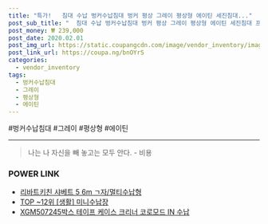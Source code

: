 ```yaml
--- 
title: "특가!   침대 수납 벙커수납침대 벙커 평상 그레이 평상형 에이틴 세진침대..." 
post_sub_title: "  침대 수납 벙커수납침대 벙커 평상 그레이 평상형 에이틴 세진침대 프레임만" 
post_money: ₩ 239,000 
post_date: 2020.02.01 
post_img_url: https://static.coupangcdn.com/image/vendor_inventory/images/2019/07/17/14/1/6bb2f074-70fa-4005-b631-14af8d44fa14.jpg 
post_link_url: https://coupa.ng/bnOYrS 
categories: 
  - vendor_inventory 
tags: 
  - 벙커수납침대 
  - 그레이 
  - 평상형 
  - 에이틴 
--- 
```

  #벙커수납침대 #그레이 #평상형 #에이틴 
<hr> 

> 나는 나 자신을 빼 놓고는 모두 안다. - 비용 


### POWER LINK

* <a href="https://blog.naver.com/fasyy4321/221785869360" target="_blank">리바트키친 샤베트 5 6m ㄱ자/멀티수납형</a>
* <a href="https://blog.naver.com/an0733/221786171755" target="_blank"> TOP ~12위 [생활] 미니수납장</a>
* <a href="https://blog.naver.com/fasyy4321/221783620340" target="_blank">XGM507245박스 테이프 케이스 크리너 코로모드 IN 수납</a>
